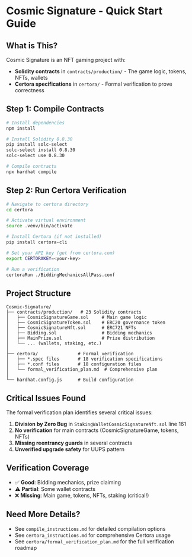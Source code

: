 # Cosmic Signature - Quick Start Guide

## What is This?

Cosmic Signature is an NFT gaming project with:
- **Solidity contracts** in `contracts/production/` - The game logic, tokens, NFTs, wallets
- **Certora specifications** in `certora/` - Formal verification to prove correctness

## Step 1: Compile Contracts

```bash
# Install dependencies
npm install

# Install Solidity 0.8.30
pip install solc-select
solc-select install 0.8.30
solc-select use 0.8.30

# Compile contracts
npx hardhat compile
```

## Step 2: Run Certora Verification

```bash
# Navigate to certora directory
cd certora

# Activate virtual environment
source .venv/bin/activate

# Install Certora (if not installed)
pip install certora-cli

# Set your API key (get from certora.com)
export CERTORAKEY=<your-key>

# Run a verification
certoraRun ./BiddingMechanicsAllPass.conf
```

## Project Structure

```
Cosmic-Signature/
├── contracts/production/   # 23 Solidity contracts
│   ├── CosmicSignatureGame.sol     # Main game logic
│   ├── CosmicSignatureToken.sol    # ERC20 governance token
│   ├── CosmicSignatureNft.sol      # ERC721 NFTs
│   ├── Bidding.sol                 # Bidding mechanics
│   ├── MainPrize.sol               # Prize distribution
│   └── ... (wallets, staking, etc.)
│
├── certora/               # Formal verification
│   ├── *.spec files       # 18 verification specifications
│   ├── *.conf files       # 18 configuration files
│   └── formal_verification_plan.md  # Comprehensive plan
│
└── hardhat.config.js      # Build configuration
```

## Critical Issues Found

The formal verification plan identifies several critical issues:

1. **Division by Zero Bug** in `StakingWalletCosmicSignatureNft.sol` line 161
2. **No verification** for main contracts (CosmicSignatureGame, tokens, NFTs)
3. **Missing reentrancy guards** in several contracts
4. **Unverified upgrade safety** for UUPS pattern

## Verification Coverage

- ✅ **Good**: Bidding mechanics, prize claiming
- ⚠️ **Partial**: Some wallet contracts  
- ❌ **Missing**: Main game, tokens, NFTs, staking (critical!)

## Need More Details?

- See `compile_instructions.md` for detailed compilation options
- See `certora_instructions.md` for comprehensive Certora usage
- See `certora/formal_verification_plan.md` for the full verification roadmap 